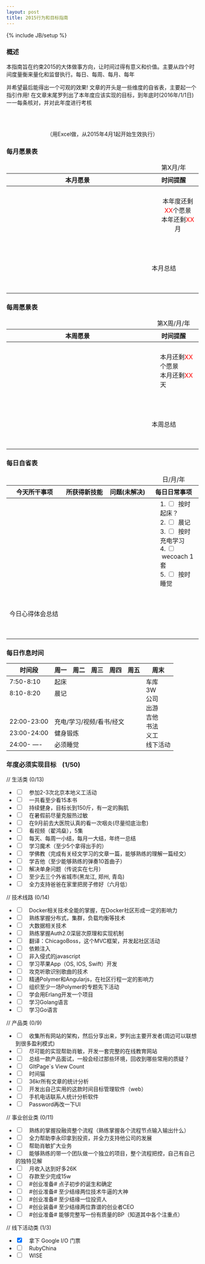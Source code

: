 ```yaml
---
layout: post
title: 2015行为和目标指南
---
```


{% include JB/setup %}


### 概述

本指南旨在约束2015的大体做事方向，让时间过得有意义和价值。主要从四个时间度量衡来量化和监督执行。每日、每周、每月、每年

并希望最后能得出一个可观的效果! 文章的开头是一些维度的自省表，主要起一个指引作用! 在文章末尾罗列出了本年度应该实现的目标，到年底时(2016年/1/1日)一一每条核对，并对此年度进行考核

<br>
<br>

<p style="text-align: center;">（用Excel做，从2015年4月1起开始生效执行）</p>

### 每月愿景表

<table style="border-top: 0px;  border-left: 0px;">
  <thead>
    <tr>
      <td style="border: 0px;"></td>
      <td style="text-align: center;">第X月/年</td>
    </tr>
    <tr>
      <th>本月愿景</th>
      <th>时间提醒</th>
    </tr>
  </thead>
  <tbody>
    <tr>
      <td></td>
      <td style="text-align: center;width:26%; height: 150px;padding-left: 30px;">
      本年度还剩<font color="red">XX</font>个愿景<br>
         本年还剩<font color="red">XX</font>月
      </td>
    </tr>
    <tr>
      <td></td>
        <td style="height: 130px;"> 本月总结
        </td>
    </tr>
  </tbody>
</table>

### 每周愿景表

<table style="border-top: 0px;  border-left: 0px;">
  <thead>
    <tr>
      <td style="border: 0px;"></td>
      <td style="text-align: center;">第X周/月/年</td>
    </tr>
    <tr>
      <th>本周愿景</th>
      <th>时间提醒</th>
    </tr>
  </thead>
  <tbody>
    <tr>
      <td></td>
      <td style="text-align: left;width:26%; height: 150px;padding-left: 30px;">
         本月还剩<font color="red">XX</font>个愿景<br>
         本月还剩<font color="red">XX</font>天
      </td>
    </tr>
    <tr>
      <td></td>
        <td style="height: 130px;"> 本周总结
        </td>
    </tr>
  </tbody>
</table>

### 每日自省表

<table style="border-top: 0px;  border-left: 0px;">
  <thead>
    <tr>
      <td style="border: 0px;"></td>
      <td style="border: 0px;"></td>
      <td style="border: 0px;"></td>
      <td style="text-align: center;">日/月/年</td>
    </tr>
    <tr>
      <th>今天所干事项</th>
      <th>所获得新技能</th>
      <th>问题(未解决)</th>
      <th>每日日常事项</th>
    </tr>
  </thead>
  <tbody>
    <tr>
      <td></td>
      <td></td>
      <td></td>
      <td style="text-align: left;width:26%; height: 150px;padding-left: 30px;">
         1. <input type="checkbox" /> &nbsp;按时起床？<br>
         2. <input type="checkbox" /> &nbsp;晨记<br>
         3. <input type="checkbox" /> &nbsp;按时充电学习<br>
         4. <input type="checkbox" /> &nbsp;wecoach 1 套<br>
         5. <input type="checkbox" /> &nbsp;按时睡觉<br>
      </td>
    </tr>
    <tr>
        <td style="height: 130px;"> 今日心得体会总结
        </td>
      <td colspan="3"></td>
    </tr>
  </tbody>
</table>

### 每日作息时间

<table>
  <thead>
    <tr>
      <th>时间段</th>
      <th>周一</th>
      <th>周二</th>
      <th>周三</th>
      <th>周四</th>
      <th>周五</th>
      <th>周末</th>
    </tr>
  </thead>
  <tbody>
    <tr>
      <td>7:50-8:10</td>
      <td colspan="5">起床</td>
      <td rowspan="8" class="col-lg-2">车库<br>3W<br>公司<br>出游<br>吉他<br>书法<br>义工<br>线下活动</td>
    </tr>
    <tr>
      <td>8:10-8:20</td>
      <td colspan="5">晨记</td>
    </tr>
    <tr>
      <td colspan="6" rowspan="2">&nbsp;</td>
    </tr>
    <tr></tr>
    <tr>
      <td>22:00-23:00</td>
      <td colspan="5">充电/学习/视频/看书/经文</td>
    </tr>
    <tr>
      <td>23:00-24:00</td>
      <td colspan="5" >健身锻炼</td>
    </tr>
    <tr>
      <td>24:00- —-</td>
      <td colspan="5" >必须睡觉</td>
    </tr>
  </tbody>
</table>

###  年度必须实现目标 &nbsp;&nbsp; (1/50)

// 生活类 (0/13)

* <input type="checkbox" /> &nbsp; &nbsp;参加2-3次北京本地义工活动
* <input type="checkbox" /> &nbsp; &nbsp;一共看至少看15本书
* <input type="checkbox" /> &nbsp; &nbsp;持续健身，目标长到150斤，有一定的胸肌
* <input type="checkbox" /> &nbsp; &nbsp;在暑假前尽量克服热过敏
* <input type="checkbox" /> &nbsp; &nbsp;在9月前去大医院认真的看一次咽炎(尽量彻底治愈)
* <input type="checkbox" /> &nbsp; &nbsp;看视频（翟鸿燊），5集
* <input type="checkbox" /> &nbsp; &nbsp;每天、每周一小结，每月一大结，年终一总结
* <input type="checkbox" /> &nbsp; &nbsp;学习魔术（至少5个拿得出手的）
* <input type="checkbox" /> &nbsp; &nbsp;学佛教（完成有关经文学习的文章一篇，能够熟练的理解一篇经文）
* <input type="checkbox" /> &nbsp; &nbsp;学吉他（至少能够熟练的弹奏10首曲子）
* <input type="checkbox" /> &nbsp; &nbsp;解决单身问题（传说实在七月）
* <input type="checkbox" /> &nbsp; &nbsp;至少去三个外省城市(黑龙江, 郑州, 青岛)
* <input type="checkbox" /> &nbsp; &nbsp;全力支持爸爸在家里把房子修好（六月低）


// 技术线路 (0/14)

* <input type="checkbox" /> &nbsp; &nbsp;Docker相关技术全能的掌握，在Docker社区形成一定的影响力
* <input type="checkbox" /> &nbsp; &nbsp;熟练掌握分布式，集群，负载均衡等技术
* <input type="checkbox" /> &nbsp; &nbsp;大数据相关技术
* <input type="checkbox" /> &nbsp; &nbsp;熟练掌握Auth2.0深层次原理和实现机制
* <input type="checkbox" /> &nbsp; &nbsp;翻译：ChicagoBoss，这个MVC框架，并发起社区活动
* <input type="checkbox" /> &nbsp; &nbsp;依赖注入
* <input type="checkbox" /> &nbsp; &nbsp;非入侵式的javascript
* <input type="checkbox" /> &nbsp; &nbsp;学习苹果App（OS, IOS, Swift）开发
* <input type="checkbox" /> &nbsp; &nbsp;攻克听歌识别歌曲的技术
* <input type="checkbox" /> &nbsp; &nbsp;精通Polymer和Angularjs，在社区行程一定的影响力
* <input type="checkbox" /> &nbsp; &nbsp;组织至少一场Polymer的专题先下活动
* <input type="checkbox" /> &nbsp; &nbsp;学会用Erlang开发一个项目
* <input type="checkbox" /> &nbsp; &nbsp;学习Golang语言
* <input type="checkbox" /> &nbsp; &nbsp;学习Go语言


// 产品类 (0/9)

* <input type="checkbox" /> &nbsp; &nbsp;收集所有网站的架构，然后分享出来，罗列出主要开发者(周边可以联想到很多盈利模式)
* <input type="checkbox" /> &nbsp; &nbsp;尽可能的实现帮助肖敏，开发一套完整的在线教育网站
* <input type="checkbox" /> &nbsp; &nbsp;总结一款产品面试，一般会经过那些环境，回收到哪些常用的质疑？
* <input type="checkbox" /> &nbsp; &nbsp;GItPage`s View Count
* <input type="checkbox" /> &nbsp; &nbsp;时间猫
* <input type="checkbox" /> &nbsp; &nbsp;36kr所有文章的统计分析
* <input type="checkbox" /> &nbsp; &nbsp;开发出自己实用的这款时间目标管理软件（web）
* <input type="checkbox" /> &nbsp; &nbsp;手机电话联系人统计分析软件
* <input type="checkbox" /> &nbsp; &nbsp;Password再改一下UI


// 事业创业类 (0/11)

* <input type="checkbox" /> &nbsp; &nbsp;熟练的掌握投融资整个流程（熟练掌握各个流程节点输入输出什么）
* <input type="checkbox" /> &nbsp; &nbsp;全力帮助李永印拿到投资，并全力支持他公司的发展
* <input type="checkbox" /> &nbsp; &nbsp;帮助肖敏扩大业务
* <input type="checkbox" /> &nbsp; &nbsp;能够熟练的带一个团队做一个独立的项目，整个流程把控，自己有自己的独特见解
* <input type="checkbox" /> &nbsp; &nbsp;月收入达到好多26K
* <input type="checkbox" /> &nbsp; &nbsp;存款至少完成15w
* <input type="checkbox" /> &nbsp; &nbsp;\#创业准备# 点子初步的诞生和确定
* <input type="checkbox" /> &nbsp; &nbsp;\#创业准备# 至少结缘两位技术牛逼的大神
* <input type="checkbox" /> &nbsp; &nbsp;\#创业准备# 至少结缘一位投资人
* <input type="checkbox" /> &nbsp; &nbsp;\#创业装备# 至少结缘两位靠谱的创业者CEO
* <input type="checkbox" /> &nbsp; &nbsp;\#创业准备# 能够完整写一份有质量的BP（知道其中各个注重点）


// 线下活动类 (1/3)

* <input type="checkbox"  checked /> &nbsp; &nbsp;拿下 Google I/O 门票
* <input type="checkbox" /> &nbsp; &nbsp;RubyChina
* <input type="checkbox" /> &nbsp; &nbsp;WISE
